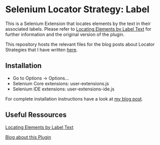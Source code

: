 # Selenium Locator Strategy: Label

This is a Selenium Extension that locates elements by the text in their associated labels. Please refer to [Locating Elements by Label Text](http://wiki.openqa.org/display/SEL/locateByLabelText)
for further information and the original version of the plugin.

This repository hosts the relevant files for the blog posts about Locator Strategies that I have written [here](http://blog.codecentric.de).
	
## Installation

* Go to Options → Options… 
* Selenium Core extensions: user-extensions.js
* Selenium IDE extensions: user-extensions-ide.js

For complete installation instructions have a look at [my blog post](http://blog.codecentric.de/en/2012/02/creating-custom-locator-strategy-for-selenium/).


## Useful Ressources
[Locating Elements by Label Text](http://wiki.openqa.org/display/SEL/locateByLabelText)

[Blog about this Plugin](http://blog.codecentric.de/en/2012/02/creating-custom-locator-strategy-for-selenium/)


